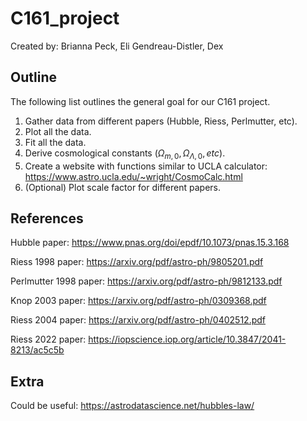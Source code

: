 # C161_project
Created by: Brianna Peck, Eli Gendreau-Distler, Dex

## Outline
The following list outlines the general goal for our C161 project.

1) Gather data from different papers (Hubble, Riess, Perlmutter, etc).
2) Plot all the data. 
3) Fit all the data.
4) Derive cosmological constants ($\Omega_{m,0}, \Omega_{\Lambda,0}, etc$).
5) Create a website with functions similar to UCLA calculator: https://www.astro.ucla.edu/~wright/CosmoCalc.html
6) (Optional) Plot scale factor for different papers.

## References

Hubble paper: https://www.pnas.org/doi/epdf/10.1073/pnas.15.3.168

Riess 1998 paper: https://arxiv.org/pdf/astro-ph/9805201.pdf

Perlmutter 1998 paper: https://arxiv.org/pdf/astro-ph/9812133.pdf

Knop 2003 paper: https://arxiv.org/pdf/astro-ph/0309368.pdf

Riess 2004 paper: https://arxiv.org/pdf/astro-ph/0402512.pdf

Riess 2022 paper: https://iopscience.iop.org/article/10.3847/2041-8213/ac5c5b

## Extra

Could be useful: https://astrodatascience.net/hubbles-law/ 
